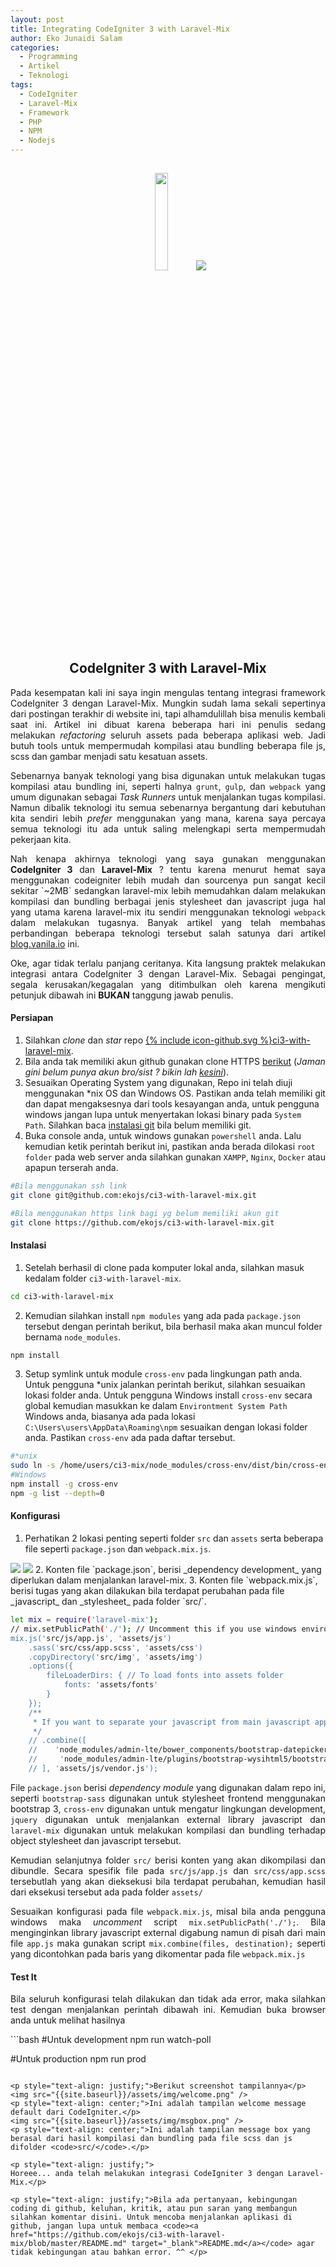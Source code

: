 ```yaml
---
layout: post
title: Integrating CodeIgniter 3 with Laravel-Mix
author: Eko Junaidi Salam
categories:
  - Programming
  - Artikel
  - Teknologi
tags:
  - CodeIgniter
  - Laravel-Mix
  - Framework
  - PHP
  - NPM
  - Nodejs
---
```

<h2 style="text-align: center;">
  <img src="{{site.baseurl}}/assets/img/ci3.png" width="20%" height="20%" />
  <img src="{{site.baseurl}}/assets/img/logo-mix.svg" /><br />
  CodeIgniter 3 with Laravel-Mix
</h2>
<p style="text-align: justify;">
Pada kesempatan kali ini saya ingin mengulas tentang integrasi framework CodeIgniter 3 dengan Laravel-Mix. Mungkin sudah lama sekali sepertinya dari postingan terakhir di website ini, tapi alhamdulillah bisa menulis kembali saat ini. Artikel ini dibuat karena beberapa hari ini penulis sedang melakukan <i>refactoring</i> seluruh assets pada beberapa aplikasi web. Jadi butuh tools untuk mempermudah kompilasi atau bundling beberapa file js, scss dan gambar menjadi satu kesatuan assets.
</p>
<p style="text-align: justify;">
Sebenarnya banyak teknologi yang bisa digunakan untuk melakukan tugas kompilasi atau bundling ini, seperti halnya <code>grunt</code>, <code>gulp</code>, dan <code>webpack</code> yang umum digunakan sebagai <i>Task Runners</i> untuk menjalankan tugas kompilasi. Namun dibalik teknologi itu semua sebenarnya bergantung dari kebutuhan kita sendiri lebih <i>prefer</i> menggunakan yang mana, karena saya percaya semua teknologi itu ada untuk saling melengkapi serta mempermudah pekerjaan kita.</p><a name='more'></a>
<p style="text-align: justify;">Nah kenapa akhirnya teknologi yang saya gunakan menggunakan <b>CodeIgniter 3</b> dan <b>Laravel-Mix</b> ? tentu karena menurut hemat saya menggunakan codeigniter lebih mudah dan sourcenya pun sangat kecil sekitar `~2MB` sedangkan laravel-mix lebih memudahkan dalam melakukan kompilasi dan bundling berbagai jenis stylesheet dan javascript juga hal yang utama karena laravel-mix itu sendiri menggunakan teknologi <code>webpack</code> dalam melakukan tugasnya. Banyak artikel yang telah membahas perbandingan beberapa teknologi tersebut salah satunya dari artikel <a href="https://blog.vanila.io/webpack-what-is-it-and-is-it-better-than-gulp-375db8011d22" target="_blank">blog.vanila.io</a> ini.
</p>
<p style="text-align: justify;">
Oke, agar tidak terlalu panjang ceritanya. Kita langsung praktek melakukan integrasi antara CodeIgniter 3 dengan Laravel-Mix. Sebagai pengingat, segala kerusakan/kegagalan yang ditimbulkan oleh karena mengikuti petunjuk dibawah ini <b>BUKAN</b> tanggung jawab penulis. 
</p>

#### Persiapan
1. Silahkan <i>clone</i> dan <i>star</i> repo <a href="https://github.com/ekojs/ci3-with-laravel-mix"><span class="icon icon--github">{% include icon-github.svg %}</span><span class="username">ci3-with-laravel-mix</span></a>.
2. Bila anda tak memiliki akun github gunakan clone HTTPS [berikut](https://github.com/ekojs/ci3-with-laravel-mix.git) (<i>Jaman gini belum punya akun bro/sist ? bikin lah [kesini](https://github.com/join?source=header-home)</i>).
3. Sesuaikan Operating System yang digunakan, Repo ini telah diuji menggunakan *nix OS dan Windows OS. Pastikan anda telah memiliki git dan dapat mengaksesnya dari tools kesayangan anda, untuk pengguna windows jangan lupa untuk menyertakan lokasi binary pada `System Path`. Silahkan baca [instalasi git](https://git-scm.com/book/en/v2/Getting-Started-Installing-Git) bila belum memiliki git. 
4. Buka console anda, untuk windows gunakan `powershell` anda. Lalu kemudian ketik perintah berikut ini, pastikan anda berada dilokasi `root folder` pada web server anda silahkan gunakan `XAMPP`, `Nginx`, `Docker` atau apapun terserah anda.

```bash
#Bila menggunakan ssh link
git clone git@github.com:ekojs/ci3-with-laravel-mix.git

#Bila menggunakan https link bagi yg belum memiliki akun git
git clone https://github.com/ekojs/ci3-with-laravel-mix.git
```

#### Instalasi
1. Setelah berhasil di clone pada komputer lokal anda, silahkan masuk kedalam folder `ci3-with-laravel-mix`.
```bash
cd ci3-with-laravel-mix
```
2. Kemudian silahkan install `npm modules` yang ada pada `package.json` tersebut dengan perintah berikut, bila berhasil maka akan muncul folder bernama `node_modules`.
```bash
npm install
```
3. Setup symlink untuk module `cross-env` pada lingkungan path anda. Untuk pengguna *unix jalankan perintah berikut, silahkan sesuaikan lokasi folder anda. Untuk pengguna Windows install `cross-env` secara global kemudian masukkan ke dalam `Environtment System Path` Windows anda, biasanya ada pada lokasi `C:\Users\users\AppData\Roaming\npm` sesuaikan dengan lokasi folder anda. Pastikan `cross-env` ada pada daftar tersebut.

```bash
#*unix
sudo ln -s /home/users/ci3-mix/node_modules/cross-env/dist/bin/cross-env.js /usr/local/bin/cross-env
#Windows
npm install -g cross-env
npm -g list --depth=0
```

#### Konfigurasi
1. Perhatikan 2 lokasi penting seperti folder `src` dan `assets` serta beberapa file seperti `package.json` dan `webpack.mix.js`.
<img src="{{site.baseurl}}/assets/img/lokasi_penting1.png" />
<img src="{{site.baseurl}}/assets/img/lokasi_penting2.png" />
2. Konten file `package.json`, berisi _dependency development_ yang diperlukan dalam menjalankan laravel-mix.
<script src="http://gist-it.appspot.com/https://github.com/ekojs/ci3-with-laravel-mix/blob/master/package.json"></script>
3. Konten file `webpack.mix.js`, berisi tugas yang akan dilakukan bila terdapat perubahan pada file _javascript_ dan _stylesheet_ pada folder `src/`.

```bash
let mix = require('laravel-mix');
// mix.setPublicPath('./'); // Uncomment this if you use windows environment, don't forget to set your npm global binary location into your Environment System Path.
mix.js('src/js/app.js', 'assets/js')
    .sass('src/css/app.scss', 'assets/css')
    .copyDirectory('src/img', 'assets/img')
    .options({
        fileLoaderDirs: { // To load fonts into assets folder
            fonts: 'assets/fonts'
        }
    });
    /**
     * If you want to separate your javascript from main javascript app.js you can use combine to combine multiple javascript into another file. Please reorder as your need.
     */
    // .combine([
    //    'node_modules/admin-lte/bower_components/bootstrap-datepicker/dist/js/bootstrap-datepicker.min.js',
    //     'node_modules/admin-lte/plugins/bootstrap-wysihtml5/bootstrap3-wysihtml5.all.min.js'
    // ], 'assets/js/vendor.js');
```

<p style="text-align: justify;">
File <code>package.json</code> berisi <i>dependency module</i> yang digunakan dalam repo ini, seperti <code>bootstrap-sass</code> digunakan untuk stylesheet frontend menggunakan bootstrap 3, <code>cross-env</code> digunakan untuk mengatur lingkungan development, <code>jquery</code> digunakan untuk menjalankan external library javascript dan <code>laravel-mix</code> digunakan untuk melakukan kompilasi dan bundling terhadap object stylesheet dan javascript tersebut.</p>
<p style="text-align: justify;">
Kemudian selanjutnya folder <code>src/</code> berisi konten yang akan dikompilasi dan dibundle. Secara spesifik file pada <code>src/js/app.js</code> dan <code>src/css/app.scss</code> tersebutlah yang akan dieksekusi bila terdapat perubahan, kemudian hasil dari eksekusi tersebut ada pada folder <code>assets/</code></p>
<p style="text-align: justify;">
Sesuaikan konfigurasi pada file <code>webpack.mix.js</code>, misal bila anda pengguna windows maka <i>uncomment</i> script <code>mix.setPublicPath('./');</code>. Bila menginginkan library javascript external digabung namun di pisah dari main file <code>app.js</code> maka gunakan script <code>mix.combine(files, destination);</code> seperti yang dicontohkan pada baris yang dikomentar pada file <code>webpack.mix.js</code></p>

#### Test It

<p style="text-align: justify;">
Bila seluruh konfigurasi telah dilakukan dan tidak ada error, maka silahkan test dengan menjalankan perintah dibawah ini. Kemudian buka browser anda untuk melihat hasilnya</p>
```bash
#Untuk development
npm run watch-poll

#Untuk production
npm run prod
```

<p style="text-align: justify;">Berikut screenshot tampilannya</p>
<img src="{{site.baseurl}}/assets/img/welcome.png" />
<p style="text-align: center;">Ini adalah tampilan welcome message default dari CodeIgniter.</p>
<img src="{{site.baseurl}}/assets/img/msgbox.png" />
<p style="text-align: center;">Ini adalah tampilan message box yang berasal dari hasil kompilasi dan bundling pada file scss dan js difolder <code>src/</code>.</p>

<p style="text-align: justify;">
Horeee... anda telah melakukan integrasi CodeIgniter 3 dengan Laravel-Mix.</p>

<p style="text-align: justify;">Bila ada pertanyaan, kebingungan coding di github, keluhan, kritik, atau pun saran yang membangun silahkan komentar disini. Untuk mencoba menjalankan aplikasi di github, jangan lupa untuk membaca <code><a href="https://github.com/ekojs/ci3-with-laravel-mix/blob/master/README.md" target="_blank">README.md</a></code> agar tidak kebingungan atau bahkan error. ^^ </p>
